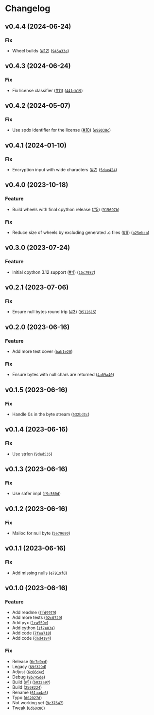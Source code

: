 # Changelog

<!--next-version-placeholder-->

## v0.4.4 (2024-06-24)

### Fix

* Wheel builds ([#12](https://github.com/python-kasa/kasa-crypt/issues/12)) ([`945a33e`](https://github.com/python-kasa/kasa-crypt/commit/945a33e1950ab79d5a546f1fe0af0ecb1fa70f6b))

## v0.4.3 (2024-06-24)

### Fix

* Fix license classifier ([#11](https://github.com/python-kasa/kasa-crypt/issues/11)) ([`441db19`](https://github.com/python-kasa/kasa-crypt/commit/441db19ec3b66e7623d3ce0ca16e36a675b1ccb1))

## v0.4.2 (2024-05-07)

### Fix

* Use spdx identifier for the license ([#10](https://github.com/python-kasa/kasa-crypt/issues/10)) ([`e99038c`](https://github.com/python-kasa/kasa-crypt/commit/e99038c4b88a645fa3ffd046b7a88fd8d7b2c2f9))

## v0.4.1 (2024-01-10)

### Fix

* Encryption input with wide characters ([#7](https://github.com/bdraco/kasa-crypt/issues/7)) ([`5dae424`](https://github.com/bdraco/kasa-crypt/commit/5dae4244a157e802c5698feaf5144419b191b5ef))

## v0.4.0 (2023-10-18)

### Feature

* Build wheels with final cpython release ([#5](https://github.com/bdraco/kasa-crypt/issues/5)) ([`915697b`](https://github.com/bdraco/kasa-crypt/commit/915697b736b4fd7398dd8b5cbaf9e6dc5125ddcb))

### Fix

* Reduce size of wheels by excluding generated .c files ([#6](https://github.com/bdraco/kasa-crypt/issues/6)) ([`a25ebca`](https://github.com/bdraco/kasa-crypt/commit/a25ebca4de36c9f6eb2a7722eeed721fa69177c7))

## v0.3.0 (2023-07-24)

### Feature

* Initial cpython 3.12 support ([#4](https://github.com/bdraco/kasa-crypt/issues/4)) ([`15c7987`](https://github.com/bdraco/kasa-crypt/commit/15c7987db96354822010c239caa5add9948c81c8))

## v0.2.1 (2023-07-06)

### Fix

* Ensure null bytes round trip ([#3](https://github.com/bdraco/kasa-crypt/issues/3)) ([`9512615`](https://github.com/bdraco/kasa-crypt/commit/951261514662893b114c600728781736a1600f6e))

## v0.2.0 (2023-06-16)

### Feature

* Add more test cover ([`bab1e20`](https://github.com/bdraco/kasa-crypt/commit/bab1e20a090a026d67de09576154c3bd41a317a0))

### Fix

* Ensure bytes with null chars are returned ([`4a09a40`](https://github.com/bdraco/kasa-crypt/commit/4a09a405167dd697f1208a36e1434567b0f942d6))

## v0.1.5 (2023-06-16)

### Fix

* Handle 0s in the byte stream ([`532bd3c`](https://github.com/bdraco/kasa-crypt/commit/532bd3c195f47d91f50ffa23ab4b2b045c5de22c))

## v0.1.4 (2023-06-16)

### Fix

* Use strlen ([`9ded535`](https://github.com/bdraco/kasa-crypt/commit/9ded53569d246e890222525a1b735f99404486c1))

## v0.1.3 (2023-06-16)

### Fix

* Use safer impl ([`f9c560d`](https://github.com/bdraco/kasa-crypt/commit/f9c560db9888d18f79d924deedda39a4690976ed))

## v0.1.2 (2023-06-16)

### Fix

* Malloc for null byte ([`5e79680`](https://github.com/bdraco/kasa-crypt/commit/5e79680eaaeabeb08698937ba4c93b5c28029e7e))

## v0.1.1 (2023-06-16)

### Fix

* Add missing nulls ([`e7919f0`](https://github.com/bdraco/kasa-crypt/commit/e7919f0104c98855e6af1010f07f00b038279b40))

## v0.1.0 (2023-06-16)

### Feature

* Add readme ([`ffd9979`](https://github.com/bdraco/kasa-crypt/commit/ffd99791132c46a20c6656b5308fd7240290e844))
* Add more tests ([`92c0729`](https://github.com/bdraco/kasa-crypt/commit/92c0729abe9d1c763e59cf045a7589defdadc841))
* Add pyx ([`1ca559e`](https://github.com/bdraco/kasa-crypt/commit/1ca559ebcdfa8dce3e929a1f90bc516c0a7e8f75))
* Add cython ([`1f7e83a`](https://github.com/bdraco/kasa-crypt/commit/1f7e83a46d10915a895f469d1c4c156b8af125f0))
* Add code ([`7fea718`](https://github.com/bdraco/kasa-crypt/commit/7fea718004211523cdcb1823d2b37c695b6939a3))
* Add code ([`dad4184`](https://github.com/bdraco/kasa-crypt/commit/dad41840f02747b5e690bef3b0644425c5df868a))

### Fix

* Release ([`6c7d9cd`](https://github.com/bdraco/kasa-crypt/commit/6c7d9cd7cb3d9e4d73e9270c098f87319d42f328))
* Legacy ([`69f329d`](https://github.com/bdraco/kasa-crypt/commit/69f329d167352910b687ea33d8b2c6bca19147d5))
* Adjust ([`6c66d4c`](https://github.com/bdraco/kasa-crypt/commit/6c66d4cfba3299d1b4e760ee141d7be36e9d18a9))
* Debug ([`9b745de`](https://github.com/bdraco/kasa-crypt/commit/9b745de5a211508141d17920af0c4d34345d21bc))
* Build ([#1](https://github.com/bdraco/kasa-crypt/issues/1)) ([`b032a97`](https://github.com/bdraco/kasa-crypt/commit/b032a97814dec7a57947d1b7c82bf5f8434f90a6))
* Build ([`2568224`](https://github.com/bdraco/kasa-crypt/commit/256822486fd32f9a6275268fc6f7a472a5161681))
* Rename ([`61aa4a6`](https://github.com/bdraco/kasa-crypt/commit/61aa4a65d55abdb6ea82328d614f606cc320cd6c))
* Typo ([`d62027d`](https://github.com/bdraco/kasa-crypt/commit/d62027dfaea08518c551f008002fc328dd5bbc90))
* Not working yet ([`9c37647`](https://github.com/bdraco/kasa-crypt/commit/9c37647db13fd9fefcc35a22eaf851763048f4ff))
* Tweak ([`0d60c86`](https://github.com/bdraco/kasa-crypt/commit/0d60c86b0cefd7be10fbaf3eb0ff1b126a625fdf))
